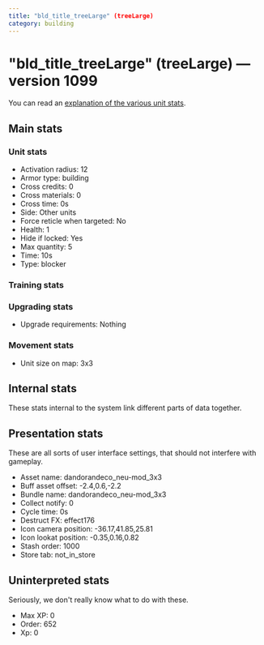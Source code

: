 ```yaml
---
title: "bld_title_treeLarge" (treeLarge)
category: building
---
```


# "bld_title_treeLarge" (treeLarge) — version 1099

You can read an [explanation  of the various unit stats](unitexplained.md).

## Main stats

### Unit stats

  * Activation radius: 12
  * Armor type: building
  * Cross credits: 0
  * Cross materials: 0
  * Cross time: 0s
  * Side: Other units
  * Force reticle when targeted: No
  * Health: 1
  * Hide if locked: Yes
  * Max quantity: 5
  * Time: 10s
  * Type: blocker

### Training stats


### Upgrading stats

  * Upgrade requirements: Nothing

### Movement stats

  * Unit size on map: 3x3

## Internal stats

These stats internal to the system link different parts of data together.


## Presentation stats

These are all sorts of user interface settings, that should not interfere with gameplay.

  * Asset name: dandorandeco_neu-mod_3x3
  * Buff asset offset: -2.4,0.6,-2.2
  * Bundle name: dandorandeco_neu-mod_3x3
  * Collect notify: 0
  * Cycle time: 0s
  * Destruct FX: effect176
  * Icon camera position: -36.17,41.85,25.81
  * Icon lookat position: -0.35,0.16,0.82
  * Stash order: 1000
  * Store tab: not_in_store

## Uninterpreted stats

Seriously, we don't really know what to do with these.

  * Max XP: 0
  * Order: 652
  * Xp: 0

